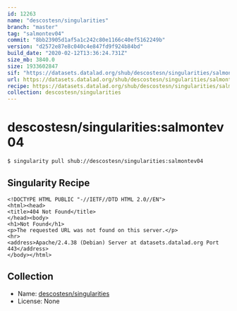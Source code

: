 ```yaml
---
id: 12263
name: "descostesn/singularities"
branch: "master"
tag: "salmontev04"
commit: "8bb23905d1af5a1c242c80e1166c40ef5162249b"
version: "d2572e87e8c040c4e847fd9f924b84bd"
build_date: "2020-02-12T13:36:24.731Z"
size_mb: 3840.0
size: 1933602847
sif: "https://datasets.datalad.org/shub/descostesn/singularities/salmontev04/2020-02-12-8bb23905-d2572e87/d2572e87e8c040c4e847fd9f924b84bd.sif"
url: https://datasets.datalad.org/shub/descostesn/singularities/salmontev04/2020-02-12-8bb23905-d2572e87/
recipe: https://datasets.datalad.org/shub/descostesn/singularities/salmontev04/2020-02-12-8bb23905-d2572e87/Singularity
collection: descostesn/singularities
---
```


# descostesn/singularities:salmontev04

```bash
$ singularity pull shub://descostesn/singularities:salmontev04
```

## Singularity Recipe

```singularity
<!DOCTYPE HTML PUBLIC "-//IETF//DTD HTML 2.0//EN">
<html><head>
<title>404 Not Found</title>
</head><body>
<h1>Not Found</h1>
<p>The requested URL was not found on this server.</p>
<hr>
<address>Apache/2.4.38 (Debian) Server at datasets.datalad.org Port 443</address>
</body></html>
```

## Collection

 - Name: [descostesn/singularities](https://github.com/descostesn/singularities)
 - License: None

